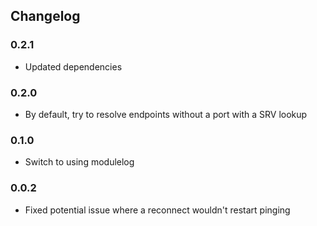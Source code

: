 ## Changelog ##

### 0.2.1 ###
* Updated dependencies

### 0.2.0 ###
* By default, try to resolve endpoints without a port with a SRV lookup

### 0.1.0 ###
* Switch to using modulelog

### 0.0.2 ###
* Fixed potential issue where a reconnect wouldn't restart pinging
